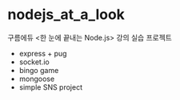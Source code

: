 # nodejs_at_a_look
구름에듀 <한 눈에 끝내는 Node.js> 강의 실습 프로젝트
- express + pug
- socket.io
- bingo game
- mongoose
- simple SNS project

